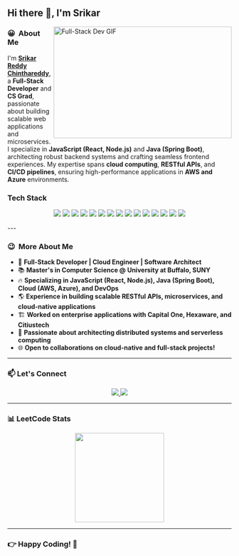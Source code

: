 ## **Hi there 👋, I'm Srikar**

<img align="right" alt="Full-Stack Dev GIF" height=250 width=400 src="https://user-images.githubusercontent.com/74038190/212749447-bfb7e725-6987-49d9-ae85-2015e3e7cc41.gif"/></img>

### 😀 &nbsp;**About Me**
I'm **[Srikar Reddy Chinthareddy](https://github.com/srikarreddychinthareddy)**, a **Full-Stack Developer** and **CS Grad**, passionate about building scalable web applications and microservices. I specialize in **JavaScript (React, Node.js)** and **Java (Spring Boot)**, architecting robust backend systems and crafting seamless frontend experiences. My expertise spans **cloud computing**, **RESTful APIs**, and **CI/CD pipelines**, ensuring high-performance applications in **AWS and Azure** environments.

### **Tech Stack**
<p align="center">
  <a href="https://developer.mozilla.org/en-US/docs/Web/JavaScript"><img src="https://img.shields.io/badge/JavaScript-F7DF1E?style=for-the-badge&logo=javascript&logoColor=black"/></a>
  <a href="https://www.typescriptlang.org/"><img src="https://img.shields.io/badge/TypeScript-3178C6?style=for-the-badge&logo=typescript&logoColor=white"/></a>
  <a href="https://reactjs.org/"><img src="https://img.shields.io/badge/React-20232A?style=for-the-badge&logo=react&logoColor=61DAFB"/></a>
  <a href="https://nodejs.org/"><img src="https://img.shields.io/badge/Node.js-339933?style=for-the-badge&logo=node.js&logoColor=white"/></a>
  <a href="https://spring.io/"><img src="https://img.shields.io/badge/Spring%20Boot-6DB33F?style=for-the-badge&logo=spring&logoColor=white"/></a>
  <a href="https://www.mongodb.com/"><img src="https://img.shields.io/badge/MongoDB-47A248?style=for-the-badge&logo=mongodb&logoColor=white"/></a>
  <a href="https://www.postgresql.org/"><img src="https://img.shields.io/badge/PostgreSQL-316192?style=for-the-badge&logo=postgresql&logoColor=white"/></a>
  <a href="https://www.mysql.com/"><img src="https://img.shields.io/badge/MySQL-4479A1?style=for-the-badge&logo=mysql&logoColor=white"/></a>
  <a href="https://aws.amazon.com/"><img src="https://img.shields.io/badge/AWS-232F3E?style=for-the-badge&logo=amazonaws&logoColor=white"/></a>
  <a href="https://azure.microsoft.com/"><img src="https://img.shields.io/badge/Azure-0078D4?style=for-the-badge&logo=microsoft-azure&logoColor=white"/></a>
  <a href="https://www.docker.com/"><img src="https://img.shields.io/badge/Docker-2496ED?style=for-the-badge&logo=docker&logoColor=white"/></a>
  <a href="https://kubernetes.io/"><img src="https://img.shields.io/badge/Kubernetes-326CE5?style=for-the-badge&logo=kubernetes&logoColor=white"/></a>
  <a href="https://graphql.org/"><img src="https://img.shields.io/badge/GraphQL-E10098?style=for-the-badge&logo=graphql&logoColor=white"/></a>
  <a href="https://www.terraform.io/"><img src="https://img.shields.io/badge/Terraform-623CE4?style=for-the-badge&logo=terraform&logoColor=white"/></a>
  <a href="https://git-scm.com/"><img src="https://img.shields.io/badge/Git-F05032?style=for-the-badge&logo=git&logoColor=white"/></a>
</p>
---

### 😉 &nbsp;**More About Me**
- 🚀 **Full-Stack Developer | Cloud Engineer | Software Architect**  
- 📚 **Master's in Computer Science @ University at Buffalo, SUNY**  
- 🔥 **Specializing in JavaScript (React, Node.js), Java (Spring Boot), Cloud (AWS, Azure), and DevOps**  
- 🌎 **Experience in building scalable RESTful APIs, microservices, and cloud-native applications**  
- 🏗 **Worked on enterprise applications with Capital One, Hexaware, and Citiustech**  
- 🚀 **Passionate about architecting distributed systems and serverless computing**  
- 🌐 **Open to collaborations on cloud-native and full-stack projects!**  

---

### 📫 **Let's Connect**
<p align="center">
  <a href="https://www.linkedin.com/in/srikarreddychinthareddy/">
    <img src="https://img.shields.io/badge/LinkedIn-0077B5?style=for-the-badge&logo=linkedin&logoColor=white"/>
  </a>
  <a href="mailto:chinthareddysrikarreddy@gmail.com">
    <img src="https://img.shields.io/badge/Email-D14836?style=for-the-badge&logo=gmail&logoColor=white"/>
  </a>
</p>

---

### 📊 **LeetCode Stats**
<p align="center">
  <a href="https://leetcode.com/srikar_117">
    <img height="200em" src="https://leetcard.jacoblin.cool/srikar_117?theme=dark&ext=heatmap"/>
  </a>
</p>

---

### 👉 **Happy Coding!** 🚀
